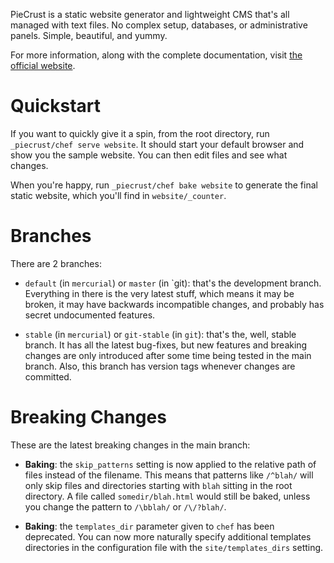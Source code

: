 
PieCrust is a static website generator and lightweight CMS that's all managed
with text files. No complex setup, databases, or administrative panels. Simple,
beautiful, and yummy.

For more information, along with the complete documentation, visit [the official
website](http://bolt80.com/piecrust/).


Quickstart
==========

If you want to quickly give it a spin, from the root directory, run `_piecrust/chef
serve website`. It should start your default browser and show you the sample
website. You can then edit files and see what changes.

When you're happy, run `_piecrust/chef bake website` to generate the final static 
website, which you'll find in `website/_counter`.


Branches
========

There are 2 branches:

* `default` (in `mercurial`) or `master` (in `git): that's the development branch.
  Everything in there is the very latest stuff, which means it may be broken, it may
  have backwards incompatible changes, and probably has secret undocumented features.

* `stable` (in `mercurial`) or `git-stable` (in `git`): that's the, well, stable
  branch. It has all the latest bug-fixes, but new features and breaking changes are
  only introduced after some time being tested in the main branch. Also, this branch
  has version tags whenever changes are committed.


Breaking Changes
================

These are the latest breaking changes in the main branch:

* __Baking__: the `skip_patterns` setting is now applied to the relative path of files
  instead of the filename. This means that patterns like `/^blah/` will only skip
  files and directories starting with `blah` sitting in the root directory. A file
  called `somedir/blah.html` would still be baked, unless you change the pattern to
  `/\bblah/` or `/\/?blah/`.

* __Baking__: the `templates_dir` parameter given to `chef` has been deprecated. You can
  now more naturally specify additional templates directories in the configuration file
  with the `site/templates_dirs` setting.


